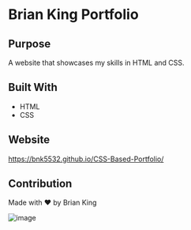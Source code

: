 # Brian King Portfolio

## Purpose
A website that showcases my skills in HTML and CSS.

## Built With
* HTML
* CSS

## Website
https://bnk5532.github.io/CSS-Based-Portfolio/

## Contribution
Made with ❤️ by Brian King

![image](https://user-images.githubusercontent.com/104585768/173905441-813b1cca-aa0a-4012-beb4-4b78fc999dac.png)
